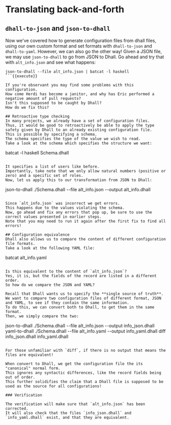 # Translating back-and-forth

## `dhall-to-json` and `json-to-dhall`
Now we've covered how to generate configuration files from dhall files, using our own custom format and set formats with `dhall-to-json` and `dhall-to-yaml`.
However, we can also go the other way!
Given a JSON file, we may use `json-to-dhall` to go from JSON to Dhall.
Go ahead and try that with `alt_info.json` and see what happens:

```
json-to-dhall --file alt_info.json | batcat -l haskell
```{{execute}}

If you're observant you may find some problems with this configuration.
How come Herdi has become a janitor, and why has Eric performed a negative amount of pull requests?
Isn't this supposed to be caught by Dhall?
How do we fix this?

## Retroactive type checking
In many projects, we already have a set of configuration files.
Thus, it would be good to retroactively be able to apply the type safety given by Dhall to an already existing configuration file.
This is possible by specifying a schema.
The schema specifies the type of the value we wish to read.
Take a look at the schema which specifies the structure we want:

```
batcat -l haskell Schema.dhall
```{{execute}}

It specifies a list of users like before.
Importantly, take note that we only allow natural numbers (positive or zero) and a specific set of roles.
Now, let us apply this to our transformation from JSON to Dhall:

```
json-to-dhall ./Schema.dhall --file alt_info.json --output alt_info.dhall
```{{execute}}

Since `alt_info.json` was incorrect we get errors.
This happens due to the values violating the schema.
Now, go ahead and fix any errors that pop up, be sure to use the correct values presented in earlier steps.
Note that you may need to run it again after the first fix to find all errors!

## Configuration equivalence
Dhall also allows us to compare the content of different configuration file formats.
Take a look at the following YAML file:

```
batcat alt_info.yaml
```{{execute}}

Is this equivalent to the content of `alt_info.json`?
Yes, it is, but the fields of the record are listed in a different order.
So how do we compare the JSON and YAML?

Recall that Dhall wants us to specify the **single source of truth**. 
We want to compare two configuration files of different format, JSON and YAML, to see if they contain the same information.
To do this, we can convert both to Dhall, to get them in the same format.
Then, we simply compare the two:

```
json-to-dhall ./Schema.dhall --file alt_info.json --output info_json.dhall
yaml-to-dhall ./Schema.dhall --file alt_info.yaml --output info_yaml.dhall
diff info_json.dhall info_yaml.dhall
```{{execute}}

For those unfamiliar with `diff`, if there is no output that means the files are equivalent!

When convert to Dhall, we get the configuration file the its "canonical" normal form.
This ignores any syntactic differences, like the record fields being out of order.
This further solidifies the claim that a Dhall file is supposed to be used as the source for all configurations!

### Verification

The verification will make sure that `alt_info.json` has been corrected.
It will also check that the files `info_json.dhall` and `info_yaml.dhall` exist, and that they are equivalent.
